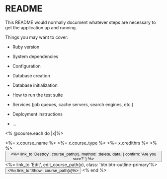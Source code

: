 # README

This README would normally document whatever steps are necessary to get the
application up and running.

Things you may want to cover:

* Ruby version

* System dependencies

* Configuration

* Database creation

* Database initialization

* How to run the test suite

* Services (job queues, cache servers, search engines, etc.)

* Deployment instructions

* ...

<!-- course index -->
  <% @course.each do |x|%>
  <tr>
      <td><%= x.course_name %></td>
      <td><%= x.course_type %></td>
      <td><%= x.credithrs %></td>
      <% %>
      <td> </td>
        <td><button type="button" class="btn btn-danger"><%= link_to 'Destroy', course_path(x),
            method: :delete,
            data: { confirm: 'Are you sure?' } %></button></td>
        <td><%= link_to 'Edit', edit_course_path(x), class: 'btn btn-outline-primary'%></td>
        <td><button type="button" class="btn btn-outline-primary ms-1"><%= link_to 'Show', course_path(x)%></button></td>
  </tr>
<% end %>
